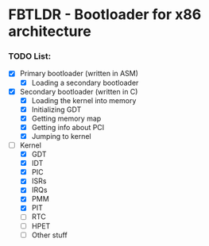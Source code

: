 # FBTLDR - Bootloader for x86 architecture
###	TODO List:
-	[x] Primary bootloader (written in ASM)
	+	[x] Loading a secondary bootloader
-	[x] Secondary bootloader (written in C)
	+	[x] Loading the kernel into memory
	+	[x] Initializing GDT
	+	[x] Getting memory map
	+	[x] Getting info about PCI
	+	[x] Jumping to kernel
-	[ ] Kernel
	+	[x] GDT
	+	[x] IDT
	+	[x] PIC
	+	[x] ISRs
	+	[x] IRQs
	+	[x] PMM
	+	[x] PIT
	+	[ ] RTC
	+	[ ] HPET
	+	[ ] Other stuff